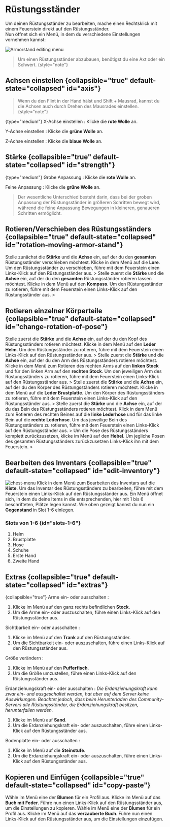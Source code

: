 # Rüstungsständer

Um deinen Rüstungsständer zu bearbeiten, mache einen <shortcut>Rechtsklick</shortcut> mit
einem <tooltip term="Flintstone"> Feuerstein</tooltip> direkt auf den Rüstungsständer. \
Nun öffnet sich ein Menü, in dem du verschiedene Einstellungen vornehmen kannst:

![Armorstand editing menu](armorstand-editing-menu.png)

> Um einen Rüstungsständer abzubauen, benötigst du eine Axt oder ein Schwert.
> {style="note"}

## Achsen einstellen {collapsible="true" default-state="collapsed" id="axis"}

> Wenn du den Flint in der Hand hälst und <shortcut>Shift + Mausrad</shortcut>, kannst du die Achsen auch durch Drehen
> des Mausrades einstellen.
> {style="note"}

{type="medium"}
X-Achse einstellen
: Klicke die <b>rote Wolle</b> an.

Y-Achse einstellen
: Klicke die <b>grüne Wolle</b> an.

Z-Achse einstellen
: Klicke die <b>blaue Wolle</b> an.

## Stärke {collapsible="true" default-state="collapsed" id="strength"}

{type="medium"}
Grobe Anpassung
: Klicke die <b>rote Wolle</b> an.

Feine Anpassung
: Klicke die <b>grüne Wolle</b> an.

> Der wesentliche Unterschied besteht darin, dass bei der groben Anpassung der Rüstungsständer in größeren Schritten
> bewegt wird, während die feine Anpassung Bewegungen in kleineren, genaueren Schritten ermöglicht.

## Rotieren/Verschieben des Rüstungsständers {collapsible="true" default-state="collapsed" id="rotation-moving-armor-stand"}

<procedure title="Verschieben">
<step>
Stelle zunächst die <b>Stärke</b> und die <b>Achse</b> ein, auf der du den <b>gesamten</b> Rüstungsständer verschieben 
möchtest.
</step>
<step>
Klicke in dem Menü auf die <b>Lore</b>.
</step>
<step>
Um den Rüstungsständer zu verschieben, führe mit dem <tooltip term="Flintstone">Feuerstein</tooltip> einen 
<shortcut>Links-Klick</shortcut> auf den Rüstungsständer aus.
</step>>
</procedure>
<procedure title="Rotieren">
<step>
Stelle zuerst die <b>Stärke</b> und die <b>Achse</b> ein, auf der du den <b>gesamten</b> Rüstungsständer rotieren 
lassen möchtest.
</step>
<step>
Klicke in dem Menü auf den <b>Kompass</b>.
</step>
<step>
Um den Rüstungsständer zu rotieren, führe mit dem <tooltip term="Flintstone">Feuerstein</tooltip> einen 
<shortcut>Links-Klick</shortcut> auf den Rüstungsständer aus.
</step>>
</procedure>

## Rotieren einzelner Körperteile {collapsible="true" default-state="collapsed" id="change-rotation-of-pose"}

<procedure title="Rotieren des Kopfes" collapsible="true" default-state="collapsed" id="rotation-of-head">
<step>
Stelle zuerst die <b>Stärke</b> und die <b>Achse</b> ein, auf der du den Kopf des Rüstungsständers rotieren möchtest.
</step>
<step>
Klicke in dem Menü auf den <b>Leder Helm</b>.
</step>
<step>
Um den Rüstungsständer zu rotieren, führe mit dem <tooltip term="Flintstone">Feuerstein</tooltip> einen 
<shortcut>Links-Klick</shortcut> auf den Rüstungsständer aus.
</step>>
</procedure>
<procedure title="Rotieren der Arme" collapsible="true" default-state="collapsed" id="rotation-of-arm">
<step>
Stelle zuerst die <b>Stärke</b> und die <b>Achse</b> ein, auf der du den Arm des Rüstungsständers rotieren möchtest.
</step>
<step>
Klicke in dem Menü zum Rotieren des rechten Arms auf den <b>linken Stock</b> und für den linken Arm auf den
<b>rechten Stock</b>.
</step>
<step>
Um den jeweiligen Arm des Rüstungsständers zu rotieren, führe mit dem <tooltip term="Flintstone">Feuerstein</tooltip>
einen <shortcut>Links-Klick</shortcut> auf den Rüstungsständer aus.   
</step>>
</procedure>
<procedure title="Rotieren des Körpers" collapsible="true" default-state="collapsed" id="rotation-of-body">
<step>
Stelle zuerst die <b>Stärke</b> und die <b>Achse</b> ein, auf der du den Körper des Rüstungsständers rotieren möchtest.
</step>
<step>
Klicke in dem Menü auf die <b>Leder Brustplatte</b>.
</step>
<step>
Um den Körper des Rüstungsständers zu rotieren, führe mit dem <tooltip term="Flintstone">Feuerstein</tooltip> einen 
<shortcut>Links-Klick</shortcut> auf den Rüstungsständer aus.   
</step>>
</procedure>
<procedure title="Rotieren der Beine" collapsible="true" default-state="collapsed" id="rotation-of-leg">
<step>
Stelle zuerst die <b>Stärke</b> und die <b>Achse</b> ein, auf der du das Bein des Rüstungsständers rotieren möchtest.
</step>
<step>
Klick in dem Menü zum Rotieren des rechten Beines auf die <b>linke Lederhose</b> und für das linke Bein auf die 
<b>rechte Lederhose</b>.
</step>
<step>
Um das jeweilige Bein des Rüstungsständers zu rotieren, führe mit dem <tooltip term="Flintstone">Feuerstein</tooltip>
einen <shortcut>Links-Klick</shortcut> auf den Rüstungsständer aus.   
</step>>
</procedure>
<procedure title="Zurücksetzen der gesamten Pose" collapsible="true" default-state="collapsed" id="resetting-pose">
<step>
Um die Pose des Rüstungsständers komplett zurückzusetzen, klicke im Menü auf den <b>Hebel</b>.
</step>
<step>
Um jegliche Posen des gesamten Rüstungsständers zurückzusetzen <shortcut>Links-Klick</shortcut> ihn mit dem 
<tooltip term="Flintstone">Feuerstein</tooltip>.   
</step>>
</procedure>

## Bearbeiten des Inventars {collapsible="true" default-state="collapsed" id="edit-inventory"}

<procedure>
<img src="armorstand-inventory-menu.png" alt="chest-menu"/>
<step>
Klick in dem Menü zum Bearbeiten des Inventars auf die <b>Kiste</b>.
</step>
<step>
Um das Inventar des Rüstungsständers zu bearbeiten, führe mit dem <tooltip term="Flintstone">Feuerstein</tooltip> einen 
<shortcut>Links-Klick</shortcut> auf den Rüstungsständer aus.   
</step>
<step>
Ein Menü öffnet sich, in dem du deine Items in die entsprechenden, hier mit 1 bis 6 beschrifteten, Plätze legen kannst.
</step>
<step>
Wie oben gezeigt kannst du nun ein <b>Gegenstand</b> in Slot 1-6 einlegen.
</step>
</procedure>

### Slots von 1-6 {id="slots-1-6"}

1. Helm
2. Brustplatte
3. Hose
4. Schuhe
5. Erste Hand
6. Zweite Hand

## Extras {collapsible="true" default-state="collapsed" id="extras"}

{collapsible="true"}
Arme ein- oder ausschalten
: 
1. Klicke im Menü auf den ganz rechts befindlichen **Stock**.
2. Um die Arme ein- oder auszuschalten, führe einen <shortcut>Links-Klick</shortcut> auf den Rüstungsständer aus.

Sichtbarkeit ein- oder ausschalten
:
1. Klicke im Menü auf den **Trank** auf den Rüstungsständer.
2. Um die Sichtbarkeit ein- oder auszuschalten, führe einen <shortcut>Links-Klick</shortcut> auf den Rüstungsständer
   aus.

Größe verändern
:
1. Klicke im Menü auf den **Pufferfisch**.
2. Um die Größe umzustellen, führe einen <shortcut>Links-Klick</shortcut> auf den Rüstungsständer aus.

Erdanziehungskraft ein- oder ausschalten
:
_Die Erdanziehungskraft kann zwar ein- und ausgeschaltet werden, hat aber auf dem Server keine
Auswirkungen. Beachtet jedoch, dass beim Herunterladen des Community-Servers alle Rüstungsständer, die
Erdanziehungskraft besitzen, herunterfallen werden._
1. Klicke im Menü auf **Sand**.
2. Um die Erdanziehungskraft ein- oder auszuschalten, führe einen <shortcut>Links-Klick</shortcut> auf den
   Rüstungsständer aus.

Bodenplatte ein- oder ausschalten
:
1. Klicke im Menü auf die **Steinstufe**.
2. Um die Erdanziehungskraft ein- oder auszuschalten, führe einen <shortcut>Links-Klick</shortcut> auf den
   Rüstungsständer aus.

## Kopieren und Einfügen {collapsible="true" default-state="collapsed" id="copy-paste"}

<procedure title="Kopieren" collapsible="true" default-state="collapsed">
<step>
Wähle im Menü eine der <b>Blumen</b> für ein Profil aus.
</step>
<step>
Klicke im Menü auf das <b>Buch mit Feder</b>.
</step>
<step>
Führe nun einen <shortcut>Links-Klick</shortcut> auf den Rüstungsständer aus, um die Einstellungen zu kopieren.
</step>
</procedure>
<procedure title="Einfügen" collapsible="true" default-state="collapsed">
<step>
Wähle im Menü eine der <b>Blumen</b> für ein Profil aus.
</step>
<step>
Klicke im Menü auf das <b>verzauberte Buch</b>.
</step>
<step>
Führe nun einen <shortcut>Links-Klick</shortcut> auf den Rüstungsständer aus, um die Einstellungen einzufügen.
</step>
</procedure>